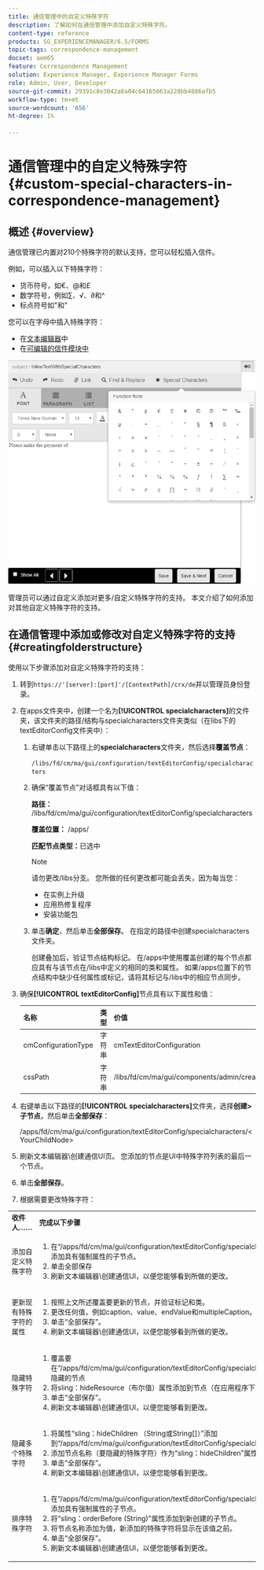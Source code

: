 ```yaml
---
title: 通信管理中的自定义特殊字符
description: 了解如何在通信管理中添加自定义特殊字符。
content-type: reference
products: SG_EXPERIENCEMANAGER/6.5/FORMS
topic-tags: correspondence-management
docset: aem65
feature: Correspondence Management
solution: Experience Manager, Experience Manager Forms
role: Admin, User, Developer
source-git-commit: 29391c8e3042a8a04c64165663a228bb4886afb5
workflow-type: tm+mt
source-wordcount: '656'
ht-degree: 1%

---
```


# 通信管理中的自定义特殊字符{#custom-special-characters-in-correspondence-management}

## 概述 {#overview}

通信管理已内置对210个特殊字符的默认支持，您可以轻松插入信件。

例如，可以插入以下特殊字符：

* 货币符号，如€、@和£
* 数学符号，例如∑、√、∂和^
* 标点符号如&quot;和&quot;

您可以在字母中插入特殊字符：

* 在[文本编辑器](/help/forms/using/document-fragments.md#createtext)中
* 在[可编辑的信件模块中](../../forms/using/create-correspondence.md#managecontent)

![specialcharactersinlinemodule](assets/specialcharactersinlinemodule.png)

管理员可以通过自定义添加对更多/自定义特殊字符的支持。 本文介绍了如何添加对其他自定义特殊字符的支持。

## 在通信管理中添加或修改对自定义特殊字符的支持 {#creatingfolderstructure}

使用以下步骤添加对自定义特殊字符的支持：

1. 转到`https://'[server]:[port]'/[ContextPath]/crx/de`并以管理员身份登录。
1. 在apps文件夹中，创建一个名为&#x200B;**[!UICONTROL specialcharacters]**&#x200B;的文件夹，该文件夹的路径/结构与specialcharacters文件夹类似（在libs下的textEditorConfig文件夹中）：

   1. 右键单击以下路径上的&#x200B;**specialcharacters**&#x200B;文件夹，然后选择&#x200B;**覆盖节点**：

      `/libs/fd/cm/ma/gui/configuration/textEditorConfig/specialcharacters`

   1. 确保“覆盖节点”对话框具有以下值：

      **路径：** /libs/fd/cm/ma/gui/configuration/textEditorConfig/specialcharacters

      **覆盖位置：** /apps/

      **匹配节点类型：**&#x200B;已选中

      >[!NOTE]
      >
      >请勿更改/libs分支。 您所做的任何更改都可能会丢失，因为每当您：
      >
      >
      >
      >    * 在实例上升级
      >    * 应用热修复程序
      >    * 安装功能包
      >
      >

   1. 单击&#x200B;**确定**，然后单击&#x200B;**全部保存**。 在指定的路径中创建specialcharacters文件夹。

      创建叠加后，验证节点结构标记。 在/apps中使用覆盖创建的每个节点都应具有与该节点在/libs中定义的相同的类和属性。 如果/apps位置下的节点结构中缺少任何属性或标记，请将其标记与/libs中的相应节点同步。

1. 确保&#x200B;**[!UICONTROL textEditorConfig]**&#x200B;节点具有以下属性和值：

   | 名称 | 类型 | 价值 |
   |---|---|---|
   | cmConfigurationType | 字符串 | cmTextEditorConfiguration |
   | cssPath | 字符串 | /libs/fd/cm/ma/gui/components/admin/createasset/textcontrol/clientlibs/textcontrol |

1. 右键单击以下路径的&#x200B;**[!UICONTROL specialcharacters]**&#x200B;文件夹，选择&#x200B;**创建>子节点**，然后单击&#x200B;**全部保存**：

   /apps/fd/cm/ma/gui/configuration/textEditorConfig/specialcharacters/&lt;YourChildNode>

1. 刷新文本编辑器\创建通信UI页。 您添加的节点是UI中特殊字符列表的最后一个节点。
1. 单击&#x200B;**全部保存**。
1. 根据需要更改特殊字符：

<table>
 <tbody>
  <tr>
   <td><strong>收件人……</strong></td>
   <td><strong>完成以下步骤</strong></td>
  </tr>
  <tr>
   <td>添加自定义特殊字符</td>
   <td>
    <ol>
     <li>在“/apps/fd/cm/ma/gui/configuration/textEditorConfig/specialcharacters”下添加具有强制属性的子节点。</li>
     <li>单击全部保存</li>
     <li>刷新文本编辑器\创建通信UI，以便您能够看到所做的更改。</li>
    </ol> </td>
  </tr>
  <tr>
   <td>更新现有特殊字符的属性</td>
   <td>
    <ol>
     <li>按照上文所述覆盖要更新的节点，并验证标记和类。</li>
     <li>更改任何值，例如caption、value、endValue和multipleCaption。 </li>
     <li>单击“全部保存”。 </li>
     <li>刷新文本编辑器\创建通信UI，以便您能够看到所做的更改。</li>
    </ol> </td>
  </tr>
  <tr>
   <td>隐藏特殊字符</td>
   <td>
    <ol>
     <li>覆盖要在“/apps/fd/cm/ma/gui/configuration/textEditorConfig/specialcharacters”下隐藏的节点</li>
     <li>将sling：hideResource（布尔值）属性添加到节点（在应用程序下）以隐藏。 </li>
     <li>单击“全部保存”。 </li>
     <li>刷新文本编辑器\创建通信UI，以便您能够看到更改。<br /> </li>
    </ol> </td>
  </tr>
  <tr>
   <td>隐藏多个特殊字符</td>
   <td>
    <ol>
     <li>将属性“sling：hideChildren （String或String[]）”添加到“/apps/fd/cm/ma/gui/configuration/textEditorConfig/specialcharacters”。 </li>
     <li>添加节点名称（要隐藏的特殊字符）作为“sling：hideChildren”属性的值。 </li>
     <li>单击“全部保存”。 </li>
     <li>刷新文本编辑器\创建通信UI，以便您能够看到更改。<br /> </li>
    </ol> </td>
  </tr>
  <tr>
   <td>排序特殊字符</td>
   <td>
    <ol>
     <li>在“/apps/fd/cm/ma/gui/configuration/textEditorConfig/specialcharacters”下添加具有强制属性的子节点。 </li>
     <li>将“sling：orderBefore (String)”属性添加到新创建的子节点。 </li>
     <li>将节点名称添加为值，新添加的特殊字符将显示在该值之前。 </li>
     <li>单击“全部保存”。 </li>
     <li>刷新文本编辑器\创建通信UI，以便您能够看到更改。<br /> </li>
    </ol> </td>
  </tr>
 </tbody>
</table>
